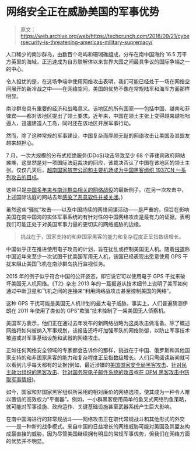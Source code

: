 # 网络安全正在威胁美国的军事优势

> 原文：<https://web.archive.org/web/https://techcrunch.com/2016/09/21/cybersecurity-is-threatening-americas-military-supremacy/>

人口稀少的南沙群岛，由数百个岛屿和珊瑚礁组成，分布在南中国海约 16.5 万平方英里的海域，正迅速成为自苏联解体以来世界大国之间最具争议的国际争端之一的中心。

令人担忧的是，在这场争端中使用网络攻击表明，我们可能已经处于一场在网络空间展开的新冷战之中——在网络空间，美国的优势不像在常规陆军和海军方面那样明显。

南沙群岛具有重要的经济和战略意义。该地区的所有国家——包括中国、越南和菲律宾——都对该地区提出了领土要求。近年来，中国在领土主张上变得越来越咄咄逼人，迅速建造人工岛，同时还在该地区开展军事行动。

然而，除了这种常规的军事建设，中国复杂而厚颜无耻的网络攻击让美国及其盟友越来越担心。

7 月，一次大规模的分布式拒绝服务(DDoS)攻击导致至少 68 个菲律宾政府网站瘫痪，这显然是对一项国际法庭裁决的回应，该裁决否认了中国在该地区的领土主张。仅仅几天后，[越南国家航空公司和主要机场成为中国黑客组织 1937CN 一系列攻击的目标](https://web.archive.org/web/20230307224927/http://www.bloomberg.com/news/articles/2016-08-09/spyware-deluge-attacks-vietnam-sites-amid-south-china-sea-spat)。

这些只是[中国多年来与南沙群岛相关的网络战役](https://web.archive.org/web/20230307224927/http://thediplomat.com/2015/09/the-chinese-cyber-threat-in-the-south-china-sea/)的最新例子。(在另一次攻击中，上述国际法庭的网站去年[感染了恶意软件并被关闭](https://web.archive.org/web/20230307224927/http://www.bloomberg.com/news/articles/2015-10-15/chinese-cyber-spies-fish-for-enemies-in-south-china-sea-dispute)。)

虽然这些“骚扰”攻击——以及中国持续的网络间谍活动——是严重的，但旨在影响美国在南中国海的实体军事系统的有针对性的中国网络攻击是最有力的证据，表明我们可能正处于对美国军事力量的更切实的网络威胁的边缘。

> 挑战在于，国家支持的和非国家黑客的能力和复杂程度正呈指数级增长。

中国似乎正在推进使用电子攻击的计划，旨在扰乱或控制美国无人机。随着[报道](https://web.archive.org/web/20230307224927/http://freebeacon.com/national-security/chinese-military-using-jamming-against-u-s-drones/)称中国近年来至少一次试图干扰美国军用无人机，该国已经表现出愿意使用 GPS 干扰来阻止美国飞机在南沙群岛执行监视任务。

2015 年的例子似乎符合中国的公开姿态，即它说它可以使用电子 GPS 干扰来破坏美国无人机网络。《T2》杂志 2013 年的一篇报道从技术细节上说明了美军如何通过中断卫星和飞机之间的连接来“利用网络战攻击甚至控制美国的网络”。

这种 GPS 干扰可能是美国无人机计划的最大电子威胁。事实上，人们普遍猜测伊朗在 2011 年使用了类似的 GPS“欺骗”技术控制了一架美国无人侦察机。

美国军方表示，他们正在通过去年发布的新网络战略为这类攻击做准备。除了概述网络将如何被纳入军事规划，该报告还呼吁加强军队的网络防御，以防止军事技术被盗或对军事基础设施和武器的网络攻击。

正如任何网络安全领域的专家都会告诉你的那样，挑战在于中国、俄罗斯和其他国家支持的和非国家黑客的能力和复杂程度正呈指数级增长。人们只需阅读新闻就可以看到几乎每天都有的证据(例如，最近涉嫌的[美国国家安全局黑客攻击](https://web.archive.org/web/20230307224927/http://www.nytimes.com/2016/08/17/us/shadow-brokers-leak-raises-alarming-question-was-the-nsa-hacked.html?_r=0)、[针对民主政治组织的黑客攻击](https://web.archive.org/web/20230307224927/http://www.scmagazineuk.com/russian-hackers-access-trump-files-in-dnc-hack/article/503185/)、[针对国务院电子邮件系统的攻击](https://web.archive.org/web/20230307224927/http://www.cnn.com/2015/03/10/politics/state-department-hack-worst-ever/)或[在 OPM 黑客攻击中窃取军事情报](https://web.archive.org/web/20230307224927/http://www.forbes.com/sites/lisabrownlee/2015/09/19/report-chinese-hackers-used-opm-data-to-steal-us-military-intel-significant-risk-to-us-military/#4f71995b1800))。

如今，国家和非国家黑客组织所采用的相对廉价的网络选项，使其成为一种令人难以置信的高效权力“平衡器”。例如，一小群黑客使用简单的鱼叉式网络钓鱼策略，就可能对军事设施、政府运作、关键基础设施甚至武器系统产生巨大影响。

在南中国海进行的非常规战斗——网络攻击正在取代常规战斗和其他形式的外交——是一种新的战争模式。来自中国的日益增长的网络威胁可能对美国及其盟友构成最直接的威胁，因为尽管美国继续拥有明显的常规军事优势，但我们在网络方面的优势并不明显。